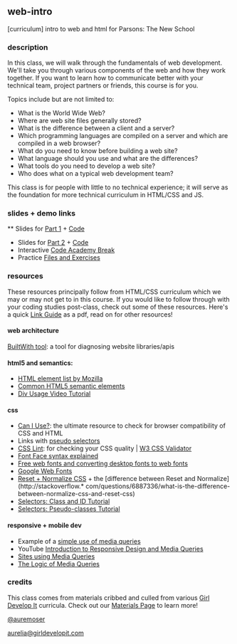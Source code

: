 ## web-intro
[curriculum] intro to web and html for Parsons: The New School

### description

In this class, we will walk through the fundamentals of web development. We'll take you through various components of the web and how they work together. If you want to learn how to communicate better with your technical team, project partners or friends, this course is for you.

Topics include but are not limited to:

*   What is the World Wide Web?
*   Where are web site files generally stored?
*   What is the difference between a client and a server?
*   Which programming languages are compiled on a server and which are compiled in a web browser?
*   What do you need to know before building a web site?
*   What language should you use and what are the differences?
*   What tools do you need to develop a web site?
*   Who does what on a typical web development team?

This class is for people with little to no technical experience; it will serve as the foundation for more technical curriculum in HTML/CSS and JS.

### slides + demo links

** Slides for [Part 1](https://auremoser.github.io/web-intro) + [Code](https://github.com/auremoser/web-intro)
* Slides for [Part 2](https://auremoser.github.io/web-intro-2) + [Code](https://github.com/auremoser/web-intro-2)
* Interactive [Code Academy Break](http://webdive.ktam.org/web/basics)
* Practice [Files and Exercises](https://github.com/auremoser/web-intro/tree/master/practice)

### resources

These resources principally follow from HTML/CSS curriculum which we may or may not get to in this course. If you would like to follow through with your coding studies post-class, check out some of these resources. Here's a quick [Link Guide](https://dl.dropboxusercontent.com/u/11310464/GDI-AfterClass-Resources.pdf) as a pdf, read on for other resources!

#### web architecture

[BuiltWith tool](http://builtwith.com/): a tool for diagnosing website libraries/apis


#### html5 and semantics:

* [HTML element list by Mozilla](https://developer.mozilla.org/en-US/docs/Web/HTML/Element)
* [Common HTML5 semantic elements](http://www.w3schools.com/html/html5_semantic_elements.asp)
* [Div Usage Video Tutorial](https://www.youtube.com/watch?v=JeRUx31YAtg)


#### css

* [Can I Use?](http://caniuse.com): the ultimate resource to check for browser compatibility of CSS and HTML
* Links with [pseudo selectors](https://css-tricks.com/remember-selectors-with-love-and-hate/)
* [CSS Lint](http://csslint.net/): for checking your CSS quality | [W3 CSS Validator](http://jigsaw.w3.org/css-validator/)
* [Font Face syntax explained](http://www.paulirish.com/2009/bulletproof-font-face-implementation-syntax/)
* [Free web fonts and converting desktop fonts to web fonts](http://www.fontsquirrel.com/)
* [Google Web Fonts](http://www.google.com/fonts)
* [Reset + Normalize CSS](http://www.cssreset.com/) + the [difference between Reset and Normalize](http://stackoverflow.* com/questions/6887336/what-is-the-difference-between-normalize-css-and-reset-css)
* [Selectors: Class and ID Tutorial](http://htmldog.com/guides/css/intermediate/classid/)
* [Selectors: Pseudo-classes Tutorial](http://htmldog.com/guides/css/intermediate/pseudoclasses/)

#### responsive + mobile dev

* Example of a [simple use of media queries](https://dl.dropboxusercontent.com/u/11310464/simple-media-query.zip)
* YouTube [Introduction to Responsive Design and Media Queries](https://www.youtube.com/watch?v=BIz02qY5BRA)
* [Sites using Media Queries](http://mediaqueri.es/)
* [The Logic of Media Queries](https://css-tricks.com/logic-in-media-queries/)


### credits

This class comes from materials cribbed and culled from various [Girl Develop It](https://www.girldevelopit.com/) curricula. Check out our [Materials Page](https://www.girldevelopit.com/materials) to learn more!

[@auremoser](twitter.com/auremoser)

[aurelia@girldevelopit.com](mailto:aurelia@girldevelopit.com)